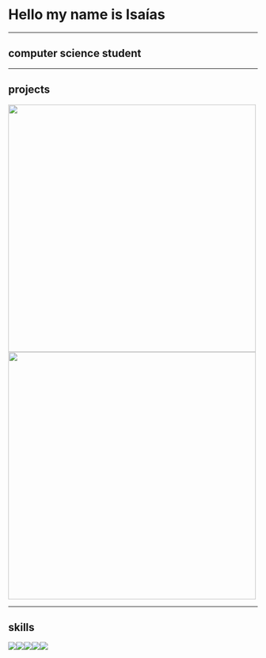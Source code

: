 <h1>Hello my name is Isaías</h1>
<hr>
<h2>computer science student</h2>
<ul>
 </ul>

<hr>
<h2>projects</h2>
  <img width="500px" src="https://github-readme-stats.vercel.app/api?username=isaias-silva&show_icons=true&include_all_commits=true&count_private=true" >
   <img width="500px" src="https://github-readme-stats.vercel.app/api/top-langs/?username=isaias-silva&layout=compact&show_icons=true" >
  <hr>
 <h2>skills</h2>
 <div style="display:flex">
 <img src="https://cdn.jsdelivr.net/gh/devicons/devicon/icons/html5/html5-original.svg"/>
<img src="https://cdn.jsdelivr.net/gh/devicons/devicon/icons/css3/css3-original.svg" />
<img src="https://cdn.jsdelivr.net/gh/devicons/devicon/icons/javascript/javascript-original.svg" />
<img src="https://cdn.jsdelivr.net/gh/devicons/devicon/icons/typescript/typescript-original.svg" />
<img src="https://cdn.jsdelivr.net/gh/devicons/devicon/icons/nodejs/nodejs-original-wordmark.svg" />
</div>

